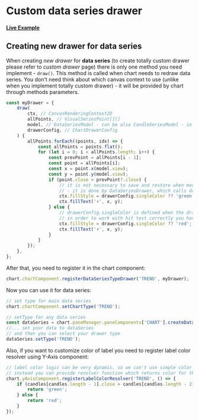 # Custom data series drawer

#### <!--CSB_LINK-->[Live Example](https://codesandbox.io/s/3yvrcp)<!--/CSB_LINK-->

## Creating new drawer for data series

When creating _new drawer_ for **data series** (to create totally custom drawer please refer to _custom drawer_ page) there is only one method you need implement - `draw()`. This method is called when chart needs to redraw data series.
You don't need think about which canvas context to use (unlike when you implement totally custom drawer) - it will be provided by chart through methods parameters.

```js
const myDrawer = {
	draw(
		ctx, // CanvasRenderingContext2D
		allPoints, // VisualSeriesPoint[][]
		model, // DataSeriesModel - can be also CandleSeriesModel - in this case points have all candle fields
		drawerConfig, // ChartDrawerConfig
	) {
		allPoints.forEach((points, idx) => {
			const allPoints = points.flat();
			for (let i = 0; i < allPoints.length; i++) {
				const prevPoint = allPoints[i - 1];
				const point = allPoints[i];
				const x = point.x(model.view);
				const y = point.y(model.view);
				if (point.close > prevPoint?.close) {
					// it is not necessary to save and restore when modifying the context state
					// - it is done by DataSeriesDrawer, which calls draw() method of specific data series drawer
					ctx.fillStyle = drawerConfig.singleColor ?? 'green';
					ctx.fillText('⬆', x, y);
				} else {
					// drawerConfig.singleColor is defined when the drawer is drawn by hit test drawer
					// in order to work with hit test correctly you have to use drawerConfig.singleColor if it's defined
					ctx.fillStyle = drawerConfig.singleColor ?? 'red';
					ctx.fillText('⬇', x, y);
				}
			}
		});
	},
};
```

After that, you need to register it in the chart component:

```js
chart.chartComponent.registerDataSeriesTypeDrawer('TREND', myDrawer);
```

Now you can use it for data series:

```js
// set type for main data series
chart.chartComponent.setChartType('TREND');

// setType for any data series
const dataSeries = chart.paneManager.paneComponents['CHART'].createDataSeries();
//... set your data to dataSeries
// and then you can select your drawer type
dataSeries.setType('TREND');
```

Also, if you want to customize color of label you need to register label color resolver using Y-Axis component:

```js
// label color logic can be very dynamic, so we can't use simple color config
// instead you can provide resolver function which returns color for the label
chart.yAxisComponent.registerLabelColorResolver('TREND', () => {
	if (candles[candles.length - 1].close > candles[candles.length - 2].close) {
		return 'green';
	} else {
		return 'red';
	}
});
```
